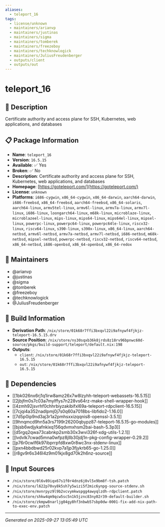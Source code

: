 ```yaml
---
aliases:
  - teleport_16
tags:
  - license/unknown
  - maintainers/arianvp
  - maintainers/justinas
  - maintainers/sigma
  - maintainers/tomberek
  - maintainers/freezeboy
  - maintainers/techknowlogick
  - maintainers/JuliusFreudenberger
  - outputs/client
  - outputs/out
---
```


# teleport_16

## 📝 Description

Certificate authority and access plane for SSH, Kubernetes, web applications, and databases

## 📋 Package Information

- **Name**: `teleport_16`
- **Version**: `16.5.15`
- **Available**: ✅ Yes
- **Broken**: ✅ No
- **Description**: Certificate authority and access plane for SSH, Kubernetes, web applications, and databases
- **Homepage**: [https://goteleport.com/](https://goteleport.com/)
- **License**: `unknown`
- **Platforms**: `i686-cygwin`, `x86_64-cygwin`, `x86_64-darwin`, `aarch64-darwin`, `i686-freebsd`, `x86_64-freebsd`, `aarch64-freebsd`, `x86_64-solaris`, `aarch64-linux`, `armv5tel-linux`, `armv6l-linux`, `armv7a-linux`, `armv7l-linux`, `i686-linux`, `loongarch64-linux`, `m68k-linux`, `microblaze-linux`, `microblazeel-linux`, `mips-linux`, `mips64-linux`, `mips64el-linux`, `mipsel-linux`, `powerpc-linux`, `powerpc64-linux`, `powerpc64le-linux`, `riscv32-linux`, `riscv64-linux`, `s390-linux`, `s390x-linux`, `x86_64-linux`, `aarch64-netbsd`, `armv6l-netbsd`, `armv7a-netbsd`, `armv7l-netbsd`, `i686-netbsd`, `m68k-netbsd`, `mipsel-netbsd`, `powerpc-netbsd`, `riscv32-netbsd`, `riscv64-netbsd`, `x86_64-netbsd`, `i686-openbsd`, `x86_64-openbsd`, `x86_64-redox`
## 👥 Maintainers

- @arianvp
- @justinas
- @sigma
- @tomberek
- @freezeboy
- @techknowlogick
- @JuliusFreudenberger


## 🔧 Build Information

- **Derivation Path**: `/nix/store/01k68r7ffi3bxqvl22i9afnywf4fjkjz-teleport-16.5.15.drv`
- **Source Position**: `/nix/store/ns30sqxb36k8jrds8z18rv96bpnwc60d-source/pkgs/build-support/teleport/default.nix:198`
- **Outputs**:
  - `client`:  `/nix/store/01k68r7ffi3bxqvl22i9afnywf4fjkjz-teleport-16.5.15`
  - `out`:  `/nix/store/01k68r7ffi3bxqvl22i9afnywf4fjkjz-teleport-16.5.15`

## 🔗 Dependencies

- [[1bk026nx6rj1q1irw8amz26x7w8lzyhh-teleport-webassets-16.5.15]]
- [[2jbjfm0s7c03a7mylffys7n228vs64rz-make-shell-wrapper-hook]]
- [[4zmh92jsvrhf0chhrbiyzakibifxl69a-teleport-rdpclient-16.5.15]]
- [[7cjqi4a352nadlpmj0j7s0q60a7018bs-libfido2-1.16.0]]
- [[7d5p0ip9nd3aj3r1a2pmhsxxizqqnis8-openssl-3.5.1]]
- [[9hnqmcd9hn5a3rs7199r26200qbypz87-teleport-16.5.15-go-modules]]
- [[bjsb6wdjykafnkixq156qdvmxhsm2bai-bash-5.3p3]]
- [[d5rgq2qwa73cabnkp2smb30x3wvi326f-xdg-utils-1.2.1]]
- [[lvdvlk7cwad5mna0wfpz8jllb30jdj1n-pkg-config-wrapper-0.29.2]]
- [[p76r0cwlf6k97ibprrpfd8xw0r8wc3nx-stdenv-linux]]
- [[pxn4bbdbwd25r02kvp7a1jp3fjykrb65-go-1.25.0]]
- [[r8gv9r6s346l4z9m01kjx8gd70k2h6nz-source]]

## 📁 Input Sources

- `/nix/store/0l6v89iqx67s1f0r4dnz6j0vl5x9bm8f-tsh.patch`
- `/nix/store/l622p70vy8k5sh7y5wizi5f2mic6ynpg-source-stdenv.sh`
- `/nix/store/mvnrpyz9l9b2vcvymkwspgg4awyqlzdh-rdpclient.patch`
- `/nix/store/shkw4qm9qcw5sc5n1k5jznc83ny02r39-default-builder.sh`
- `/nix/store/zkmpw8narljg04gy8hf3nbwb57sbp0dw-0001-fix-add-nix-path-to-exec-env.patch`

---
*Generated on 2025-09-27 13:05:49 UTC*
